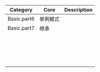 





 

| Category | Core     | Description |
| -------- | -------- | ----------- |
| Basic.part6    | 单例模式 |             |
| Basic.part7    | 继承     |             |
|          |          |             |
|          |          |             |
|          |          |             |
|          |          |             |
|          |          |             |
|          |          |             |
|          |          |             |
|          |          |             |
|          |          |             |
|          |          |             |
|          |          |             |
|          |          |             |
|          |          |             |
|          |          |             |
|          |          |             |
|          |          |             |
|          |          |             |
|          |          |             |